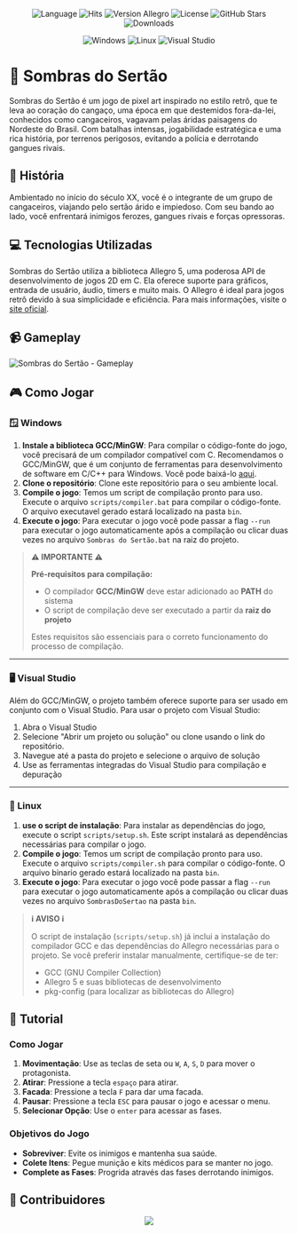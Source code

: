 <p align="center">
  <img src="https://img.shields.io/github/languages/top/sombras-do-sertao/sombras-do-sertao" alt="Language">
  <img src="https://hits.sh/github.com/sombras-do-sertao/sombras-do-sertao.svg?view=today-total" alt="Hits">
  <img src="https://img.shields.io/badge/Allegro-5.2.0-blue" alt="Version Allegro">
  <img src="https://img.shields.io/github/license/sombras-do-sertao/sombras-do-sertao" alt="License">
  <img src="https://img.shields.io/github/stars/sombras-do-sertao/sombras-do-sertao?style=social" alt="GitHub Stars">
  <img src="https://img.shields.io/github/downloads/sombras-do-sertao/sombras-do-sertao/total" alt="Downloads">
</p>

<p align="center">
  <img src="https://custom-icon-badges.demolab.com/badge/Windows-0078D6?logo=windows11&logoColor=white" alt="Windows">
  <img src="https://img.shields.io/badge/Linux-FCC624?logo=linux&logoColor=black" alt="Linux">
  <img src="https://custom-icon-badges.demolab.com/badge/Visual%20Studio-5C2D91.svg?&logo=visual-studio&logoColor=white" alt="Visual Studio">
</p>

# 🌵 Sombras do Sertão

Sombras do Sertão é um jogo de pixel art inspirado no estilo retrô, que te leva ao coração do cangaço, uma época em que destemidos fora-da-lei, conhecidos como cangaceiros, vagavam pelas áridas paisagens do Nordeste do Brasil. Com batalhas intensas, jogabilidade estratégica e uma rica história, por terrenos perigosos, evitando a polícia e derrotando gangues rivais.

## 📜 História

Ambientado no início do século XX, você é o integrante de um grupo de cangaceiros, viajando pelo sertão árido e impiedoso. Com seu bando ao lado, você enfrentará inimigos ferozes, gangues rivais e forças opressoras.

## 💻 Tecnologias Utilizadas

Sombras do Sertão utiliza a biblioteca Allegro 5, uma poderosa API de desenvolvimento de jogos 2D em C. Ela oferece suporte para gráficos, entrada de usuário, áudio, timers e muito mais. O Allegro é ideal para jogos retrô devido à sua simplicidade e eficiência. Para mais informações, visite o [site oficial](https://liballeg.org/).

## 📹 Gameplay

![Sombras do Sertão - Gameplay](assets/video/gameplay.gif)

## 🎮 Como Jogar

### 🪟 Windows
1. **Instale a biblioteca GCC/MinGW**: Para compilar o código-fonte do jogo, você precisará de um compilador compatível com C. Recomendamos o GCC/MinGW, que é um conjunto de ferramentas para desenvolvimento de software em C/C++ para Windows. Você pode baixá-lo [aqui](https://sourceforge.net/projects/mingw/).
2. **Clone o repositório**: Clone este repositório para o seu ambiente local.
3. **Compile o jogo**: Temos um script de compilação pronto para uso. Execute o arquivo `scripts/compiler.bat` para compilar o código-fonte. O arquivo executavel gerado estará localizado na pasta `bin`.
4. **Execute o jogo**: Para executar o jogo você pode passar a flag `--run` para executar o jogo automaticamente após a compilação ou clicar duas vezes no arquivo `Sombras do Sertão.bat` na raiz do projeto.

> **⚠️ IMPORTANTE ⚠️**  
> 
> **Pré-requisitos para compilação:**
> - O compilador **GCC/MinGW** deve estar adicionado ao **PATH** do sistema
> - O script de compilação deve ser executado a partir da **raiz do projeto**
> 
> Estes requisitos são essenciais para o correto funcionamento do processo de compilação.

---

### 🖥️ **Visual Studio**
Além do GCC/MinGW, o projeto também oferece suporte para ser usado em conjunto com o Visual Studio. Para usar o projeto com Visual Studio:

1. Abra o Visual Studio
2. Selecione "Abrir um projeto ou solução" ou clone usando o link do repositório.
3. Navegue até a pasta do projeto e selecione o arquivo de solução
4. Use as ferramentas integradas do Visual Studio para compilação e depuração

---

### 🐧 Linux
1. **use o script de instalação**: Para instalar as dependências do jogo, execute o script `scripts/setup.sh`. Este script instalará as dependências necessárias para compilar o jogo.
2. **Compile o jogo**: Temos um script de compilação pronto para uso. Execute o arquivo `scripts/compiler.sh` para compilar o código-fonte. O arquivo binario gerado estará localizado na pasta `bin`.
3. **Execute o jogo**: Para executar o jogo você pode passar a flag `--run` para executar o jogo automaticamente após a compilação ou clicar duas vezes no arquivo `SombrasDoSertao` na pasta `bin`.

> **ℹ️ AVISO ℹ️**  
> 
> O script de instalação (`scripts/setup.sh`) já inclui a instalação do compilador GCC e das dependências do Allegro necessárias para o projeto. Se você preferir instalar manualmente, certifique-se de ter:
> - GCC (GNU Compiler Collection)
> - Allegro 5 e suas bibliotecas de desenvolvimento
> - pkg-config (para localizar as bibliotecas do Allegro)

## 📖 Tutorial

### Como Jogar

1. **Movimentação**: Use as teclas de seta ou `W`, `A`, `S`, `D` para mover o protagonista.
2. **Atirar**: Pressione a tecla `espaço` para atirar.
3. **Facada**: Pressione a tecla `F` para dar uma facada.
5. **Pausar**: Pressione a tecla `ESC` para pausar o jogo e acessar o menu.
6. **Selecionar Opção**: Use o `enter` para acessar as fases.

### Objetivos do Jogo

- **Sobreviver**: Evite os inimigos e mantenha sua saúde.
- **Colete Itens**: Pegue munição e kits médicos para se manter no jogo.
- **Complete as Fases**: Progrida através das fases derrotando inimigos.

## 👥 Contribuidores

<p align="center">
  <a href="https://github.com/sombras-do-sertao/sombras-do-sertao/graphs/contributors">
    <img src="https://contrib.rocks/image?repo=sombras-do-sertao/sombras-do-sertao" />
  </a>
</p>
